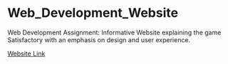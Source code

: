 # Web_Development_Website
Web Development Assignment: Informative Website explaining the game Satisfactory with an emphasis on design and user experience.

[Website Link](https://people.inf.elte.hu/odp6c6/satisfactory/)
